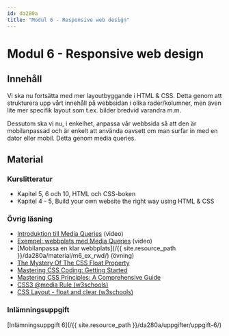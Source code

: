 ```yaml
---
id: da280a
title: "Modul 6 - Responsive web design"
---
```


# Modul 6 - Responsive web design

## Innehåll

Vi ska nu fortsätta med mer layoutbyggande i HTML & CSS. Detta genom att strukturera upp vårt innehåll på webbsidan i olika rader/kolumner, men även lite mer specifik layout som t.ex. bilder bredvid varandra m.m.

Dessutom ska vi nu, i enkelhet, anpassa vår webbsida så att den är mobilanpassad och är enkelt att använda oavsett om man surfar in med en dator eller mobil. Detta genom media queries.

## Material

### Kurslitteratur

* Kapitel 5, 6 och 10, HTML och CSS-boken
* Kapitel 4 - 5, Build your own website the right way using HTML & CSS

### Övrig läsning

* [Introduktion till Media Queries](https://youtu.be/B6l6Wzmj4pA) (video)
* [Exempel: webbplats med Media Queries](https://youtu.be/yU7jJ3NbPdA) (video)
* [Mobilanpassa en klar webbplats](/{{ site.resource_path }}/da280a/material/m6_ex_rwd/) (övning)
* [The Mystery Of The CSS Float Property](https://www.smashingmagazine.com/2009/10/the-mystery-of-css-float-property/)
* [Mastering CSS Coding: Getting Started](https://www.smashingmagazine.com/2009/10/mastering-css-coding-getting-started/)
* [Mastering CSS Principles: A Comprehensive Guide](https://www.smashingmagazine.com/mastering-css-principles-comprehensive-reference-guide/)
* [CSS3 @media Rule (w3schools)](http://www.w3schools.com/cssref/css3_pr_mediaquery.asp)
* [CSS Layout - float and clear (w3schools)](http://www.w3schools.com/css/css_float.asp)

### Inlämningsuppgift

[Inlämningsuppgift 6](/{{ site.resource_path }}/da280a/uppgifter/uppgift-6/)
